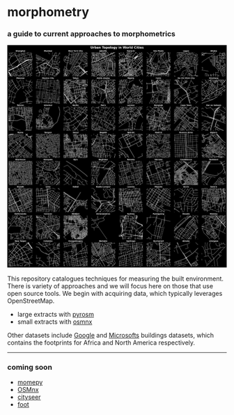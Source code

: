 # morphometry
### a guide to current approaches to morphometrics

![](images/banner.gif)

This repository catalogues techniques for measuring the built environment. There is variety of approaches and we will focus here on those that use open source tools. We begin with acquiring data, which typically leverages OpenStreetMap. 
- large extracts with [pyrosm](https://github.com/asrenninger/morphometry/blob/main/resources/pyrosm.ipynb)
- small extracts with [osmnx](https://github.com/asrenninger/morphometry/blob/main/resources/osmnx.ipynb)

Other datasets include [Google](https://sites.research.google/open-buildings/) and [Microsofts](https://www.microsoft.com/en-us/maps/building-footprints) buildings datasets, which contains the footprints for Africa and North America respectively.  

----

### coming soon
- [momepy](http://docs.momepy.org/en/stable/) 
- [OSMnx](https://osmnx.readthedocs.io/en/stable/index.html)
- [cityseer](https://github.com/benchmark-urbanism/cityseer-api) 
- [foot](https://wpgp.github.io/foot/) 

